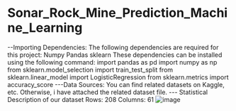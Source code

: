 # Sonar_Rock_Mine_Prediction_Machine_Learning
--Importing Dependencies:
The following dependencies are required for this project:
Numpy 
Pandas
sklearn 
These dependencies can be installed using the following command:
import pandas as pd
import numpy as np
from sklearn.model_selection import train_test_split
from sklearn.linear_model import LogisticRegression
from sklearn.metrics import accuracy_score
---Data Sources:
You can find related datasets  on Kaggle, etc.
Otherwise, i have attached the related dataset file.
--- Statistical Description of our dataset
Rows: 208
Columns: 61
![image](https://github.com/mohmdumer/Sonar_Rock_-_Mine_Prediction_Machine_Learning/assets/120613470/33dc75d6-dbe3-4cff-af4d-b2e25b399f13)
